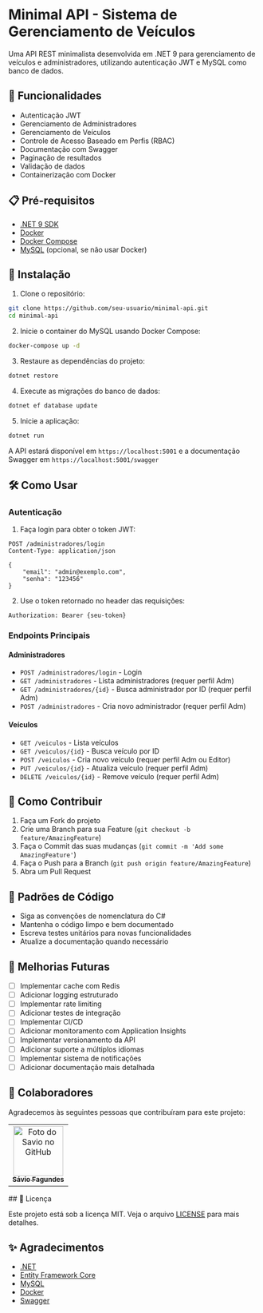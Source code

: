 # Minimal API - Sistema de Gerenciamento de Veículos

Uma API REST minimalista desenvolvida em .NET 9 para gerenciamento de veículos e administradores, utilizando autenticação JWT e MySQL como banco de dados.

## 🚀 Funcionalidades

- Autenticação JWT
- Gerenciamento de Administradores
- Gerenciamento de Veículos
- Controle de Acesso Baseado em Perfis (RBAC)
- Documentação com Swagger
- Paginação de resultados
- Validação de dados
- Containerização com Docker

## 📋 Pré-requisitos

- [.NET 9 SDK](https://dotnet.microsoft.com/download/dotnet/9.0)
- [Docker](https://www.docker.com/products/docker-desktop)
- [Docker Compose](https://docs.docker.com/compose/install/)
- [MySQL](https://www.mysql.com/downloads/) (opcional, se não usar Docker)

## 🔧 Instalação

1. Clone o repositório:
```bash
git clone https://github.com/seu-usuario/minimal-api.git
cd minimal-api
```

2. Inicie o container do MySQL usando Docker Compose:
```bash
docker-compose up -d
```

3. Restaure as dependências do projeto:
```bash
dotnet restore
```

4. Execute as migrações do banco de dados:
```bash
dotnet ef database update
```

5. Inicie a aplicação:
```bash
dotnet run
```

A API estará disponível em `https://localhost:5001` e a documentação Swagger em `https://localhost:5001/swagger`

## 🛠️ Como Usar

### Autenticação

1. Faça login para obter o token JWT:
```http
POST /administradores/login
Content-Type: application/json

{
    "email": "admin@exemplo.com",
    "senha": "123456"
}
```

2. Use o token retornado no header das requisições:
```
Authorization: Bearer {seu-token}
```

### Endpoints Principais

#### Administradores
- `POST /administradores/login` - Login
- `GET /administradores` - Lista administradores (requer perfil Adm)
- `GET /administradores/{id}` - Busca administrador por ID (requer perfil Adm)
- `POST /administradores` - Cria novo administrador (requer perfil Adm)

#### Veículos
- `GET /veiculos` - Lista veículos
- `GET /veiculos/{id}` - Busca veículo por ID
- `POST /veiculos` - Cria novo veículo (requer perfil Adm ou Editor)
- `PUT /veiculos/{id}` - Atualiza veículo (requer perfil Adm)
- `DELETE /veiculos/{id}` - Remove veículo (requer perfil Adm)

## 🤝 Como Contribuir

1. Faça um Fork do projeto
2. Crie uma Branch para sua Feature (`git checkout -b feature/AmazingFeature`)
3. Faça o Commit das suas mudanças (`git commit -m 'Add some AmazingFeature'`)
4. Faça o Push para a Branch (`git push origin feature/AmazingFeature`)
5. Abra um Pull Request

## 📝 Padrões de Código

- Siga as convenções de nomenclatura do C#
- Mantenha o código limpo e bem documentado
- Escreva testes unitários para novas funcionalidades
- Atualize a documentação quando necessário

## 🔄 Melhorias Futuras

- [ ] Implementar cache com Redis
- [ ] Adicionar logging estruturado
- [ ] Implementar rate limiting
- [ ] Adicionar testes de integração
- [ ] Implementar CI/CD
- [ ] Adicionar monitoramento com Application Insights
- [ ] Implementar versionamento da API
- [ ] Adicionar suporte a múltiplos idiomas
- [ ] Implementar sistema de notificações
- [ ] Adicionar documentação mais detalhada

## 🤝 Colaboradores

Agradecemos às seguintes pessoas que contribuíram para este projeto:

<table>
  <tr>
    <td align="center">
      <a href="#" title="defina o título do link">
        <img src="https://avatars.githubusercontent.com/u/144637977?s=400&u=f379d5610f40bc3b58d0d2bf2ab6bafb0e294cd8&v=4" width="100px;" alt="Foto do Savio no GitHub"/><br>
        <sub>
          <b>Sávio Fagundes</b>
        </sub>
      </a>
    </td>
  </tr>
</table>
## 📄 Licença

Este projeto está sob a licença MIT. Veja o arquivo [LICENSE](LICENSE) para mais detalhes.

## ✨ Agradecimentos

- [.NET](https://dotnet.microsoft.com/)
- [Entity Framework Core](https://docs.microsoft.com/en-us/ef/core/)
- [MySQL](https://www.mysql.com/)
- [Docker](https://www.docker.com/)
- [Swagger](https://swagger.io/)
